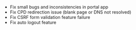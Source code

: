 - Fix small bugs and inconsistencies in portal app
- Fix CPD redirection issue (blank page or DNS not resolved)
- Fix CSRF form validation feature failure
- Fix auto logout feature
